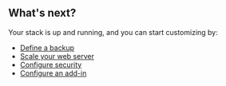 

## What's next?

Your stack is up and running, and you can start customizing by: 

*   [Define a backup](/stack-add-ins/database-backups)
*   [Scale your web server](/managing-your-stack/scaling)
*   [Configure security](/managing-your-stack/stack-network-settings)
*   [Configure an add-in](/stack-add-ins/add-in-implementation)
